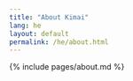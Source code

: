 ```yaml
---
title: "About Kimai"
lang: he
layout: default
permalink: /he/about.html
---
```


{% include pages/about.md %}